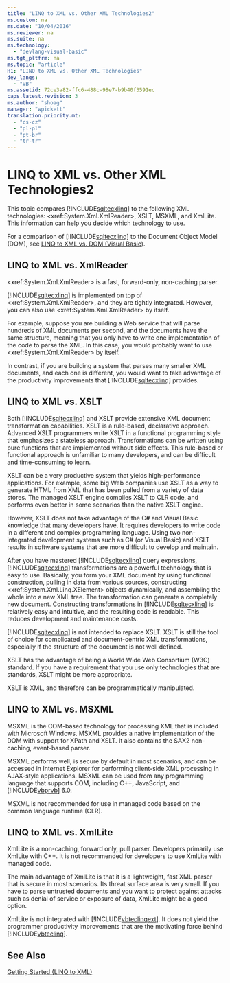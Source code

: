 ```yaml
---
title: "LINQ to XML vs. Other XML Technologies2"
ms.custom: na
ms.date: "10/04/2016"
ms.reviewer: na
ms.suite: na
ms.technology: 
  - "devlang-visual-basic"
ms.tgt_pltfrm: na
ms.topic: "article"
H1: "LINQ to XML vs. Other XML Technologies"
dev_langs: 
  - "VB"
ms.assetid: 72ce3a82-ffc6-488c-98e7-b9b40f3591ec
caps.latest.revision: 3
ms.author: "shoag"
manager: "wpickett"
translation.priority.mt: 
  - "cs-cz"
  - "pl-pl"
  - "pt-br"
  - "tr-tr"
---
```

# LINQ to XML vs. Other XML Technologies2
This topic compares [!INCLUDE[sqltecxlinq](../VS_visualbasic/includes/sqltecxlinq_md.md)] to the following XML technologies: \<xref:System.Xml.XmlReader>, XSLT, MSXML, and XmlLite. This information can help you decide which technology to use.  
  
 For a comparison of [!INCLUDE[sqltecxlinq](../VS_visualbasic/includes/sqltecxlinq_md.md)] to the Document Object Model (DOM), see [LINQ to XML vs. DOM (Visual Basic)](../VS_visualbasic/linq-to-xml-vs.-dom--visual-basic-.md).  
  
## LINQ to XML vs. XmlReader  
 \<xref:System.Xml.XmlReader> is a fast, forward-only, non-caching parser.  
  
 [!INCLUDE[sqltecxlinq](../VS_visualbasic/includes/sqltecxlinq_md.md)] is implemented on top of \<xref:System.Xml.XmlReader>, and they are tightly integrated. However, you can also use \<xref:System.Xml.XmlReader> by itself.  
  
 For example, suppose you are building a Web service that will parse hundreds of XML documents per second, and the documents have the same structure, meaning that you only have to write one implementation of the code to parse the XML. In this case, you would probably want to use \<xref:System.Xml.XmlReader> by itself.  
  
 In contrast, if you are building a system that parses many smaller XML documents, and each one is different, you would want to take advantage of the productivity improvements that [!INCLUDE[sqltecxlinq](../VS_visualbasic/includes/sqltecxlinq_md.md)] provides.  
  
## LINQ to XML vs. XSLT  
 Both [!INCLUDE[sqltecxlinq](../VS_visualbasic/includes/sqltecxlinq_md.md)] and XSLT provide extensive XML document transformation capabilities. XSLT is a rule-based, declarative approach. Advanced XSLT programmers write XSLT in a functional programming style that emphasizes a stateless approach. Transformations can be written using pure functions that are implemented without side effects. This rule-based or functional approach is unfamiliar to many developers, and can be difficult and time-consuming to learn.  
  
 XSLT can be a very productive system that yields high-performance applications. For example, some big Web companies use XSLT as a way to generate HTML from XML that has been pulled from a variety of data stores. The managed XSLT engine compiles XSLT to CLR code, and performs even better in some scenarios than the native XSLT engine.  
  
 However, XSLT does not take advantage of the C# and Visual Basic knowledge that many developers have. It requires developers to write code in a different and complex programming language. Using two non-integrated development systems such as C# (or Visual Basic) and XSLT results in software systems that are more difficult to develop and maintain.  
  
 After you have mastered [!INCLUDE[sqltecxlinq](../VS_visualbasic/includes/sqltecxlinq_md.md)] query expressions, [!INCLUDE[sqltecxlinq](../VS_visualbasic/includes/sqltecxlinq_md.md)] transformations are a powerful technology that is easy to use. Basically, you form your XML document by using functional construction, pulling in data from various sources, constructing \<xref:System.Xml.Linq.XElement> objects dynamically, and assembling the whole into a new XML tree. The transformation can generate a completely new document. Constructing transformations in [!INCLUDE[sqltecxlinq](../VS_visualbasic/includes/sqltecxlinq_md.md)] is relatively easy and intuitive, and the resulting code is readable. This reduces development and maintenance costs.  
  
 [!INCLUDE[sqltecxlinq](../VS_visualbasic/includes/sqltecxlinq_md.md)] is not intended to replace XSLT. XSLT is still the tool of choice for complicated and document-centric XML transformations, especially if the structure of the document is not well defined.  
  
 XSLT has the advantage of being a World Wide Web Consortium (W3C) standard. If you have a requirement that you use only technologies that are standards, XSLT might be more appropriate.  
  
 XSLT is XML, and therefore can be programmatically manipulated.  
  
## LINQ to XML vs. MSXML  
 MSXML is the COM-based technology for processing XML that is included with Microsoft Windows. MSXML provides a native implementation of the DOM with support for XPath and XSLT. It also contains the SAX2 non-caching, event-based parser.  
  
 MSXML performs well, is secure by default in most scenarios, and can be accessed in Internet Explorer for performing client-side XML processing in AJAX-style applications. MSXML can be used from any programming language that supports COM, including C++, JavaScript, and [!INCLUDE[vbprvb](../VS_visualbasic/includes/vbprvb_md.md)] 6.0.  
  
 MSXML is not recommended for use in managed code based on the common language runtime (CLR).  
  
## LINQ to XML vs. XmlLite  
 XmlLite is a non-caching, forward only, pull parser. Developers primarily use XmlLite with C++. It is not recommended for developers to use XmlLite with managed code.  
  
 The main advantage of XmlLite is that it is a lightweight, fast XML parser that is secure in most scenarios. Its threat surface area is very small. If you have to parse untrusted documents and you want to protect against attacks such as denial of service or exposure of data, XmlLite might be a good option.  
  
 XmlLite is not integrated with [!INCLUDE[vbteclinqext](../VS_visualbasic/includes/vbteclinqext_md.md)]. It does not yield the programmer productivity improvements that are the motivating force behind [!INCLUDE[vbteclinq](../VS_visualbasic/includes/vbteclinq_md.md)].  
  
## See Also  
 [Getting Started (LINQ to XML)](../VS_visualbasic/getting-started--linq-to-xml-1.md)